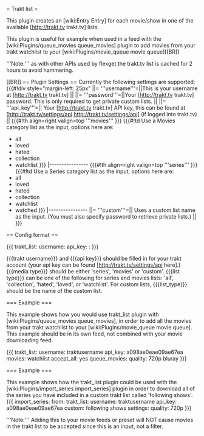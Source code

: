 = Trakt list =

This plugin creates an [wiki:Entry Entry] for each movie/show in one of the available [http://trakt.tv trakt.tv] lists.

This plugin is useful for example when used in a feed with the [wiki:Plugins/queue_movies queue_movies] plugin to add movies from your trakt watchlist to your [wiki:Plugins/movie_queue movie queue][[BR]]

'''Note:''' as with other APIs used by flexget the trakt.tv list is cached for 2 hours to avoid hammering.


[[BR]]
== Plugin Settings ==
Currently the following settings are supported:
{{{#!div style="margin-left: 25px"
||= '''username'''=||This is your username at [http://trakt.tv trakt.tv] ||
||= '''password'''=||Your [http://trakt.tv trakt.tv] password. This is only required to get private custom lists. ||
||= '''api_key'''=|| Your [http://trakt.tv trakt.tv] API key, this can be found at [http://trakt.tv/settings/api http://trakt.tv/settings/api] (if logged into trakt.tv) ||
{{{#!th align=right valign=top
'''movies'''
}}}
{{{#!td
Use a Movies category list as the input, options here are:
* all
* loved
* hated
* collection
* watchlist
}}}
|----------------
{{{#!th align=right valign=top
'''series'''
}}}
{{{#!td 
Use a Series category list as the input, options here are:
* all
* loved
* hated
* collection
* watchlist
* watched
}}}
|----------------
||= '''custom'''=|| Uses a custom list name as the input. (You must also specify password to retrieve private lists.) ||
}}}


== Config format ==

{{{
trakt_list:
  username: <trakt username>
  api_key: <api key>
  <media type>: <list type>
}}}

{{{trakt username}}} and {{{api key}}} should be filled in for your trakt account (your api key can be found [http://trakt.tv/settings/api here].) {{{media type}}} should be either 'series', 'movies' or 'custom'. {{{list type}}} can be one of the following for series and movies lists: 'all', 'collection', 'hated', 'loved', or 'watchlist'. For custom lists, {{{list_type}}} should be the name of the custom list.

=== Example ===

This example shows how you would use trakt_list plugin with [wiki:Plugins/queue_movies queue_movies], in order to add all the movies from your trakt watchlist to your [wiki:Plugins/movie_queue movie queue]. This example should be in its own feed, not combined with your movie downloading feed.

{{{
trakt_list:
  username: traktusername
  api_key: a098ae0eae09ae67ea
  movies: watchlist
accept_all: yes
queue_movies:
  quality: 720p bluray
}}}

=== Example ===

This example shows how the trakt_list plugin could be used with the [wiki:Plugins/import_series import_series] plugin in order to download all of the series you have included in a custom trakt list called 'following shows'.
{{{
import_series:
  from:
    trakt_list:
      username: traktusername
      api_key: a098ae0eae09ae67ea
      custom: following shows
  settings:
    quality: 720p
}}}

'''Note:''' Adding this to your movie feeds or preset will NOT cause movies in the trakt list to be accepted since this is an input, not a filter.